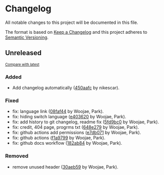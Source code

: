 # Changelog

All notable changes to this project will be documented in this file.

The format is based on [Keep a Changelog](http://keepachangelog.com/en/1.0.0/)
and this project adheres to [Semantic Versioning](http://semver.org/spec/v2.0.0.html).

<!-- insertion marker -->
## Unreleased

<small>[Compare with latest](https://github.com/dure-one/dure.one/compare/28dca32060e9873ff1a63c6a267345e2c45b3dc5...HEAD)</small>

### Added

- Add changelog automatically ([450aafc](https://github.com/dure-one/dure.one/commit/450aafc37a6e4f494c2dd3fadb8b43e70eba4584) by nikescar).

### Fixed

- fix: language link ([08faf44](https://github.com/dure-one/dure.one/commit/08faf445cfd0bc4251a4c1f1297cf79c0691b4e7) by Woojae, Park).
- fix: hiding switch language ([e403620](https://github.com/dure-one/dure.one/commit/e403620db896bd85c92d8da7bf230a52692fb1c0) by Woojae, Park).
- fix: add history to git changelog, readme fix ([5fd9bc0](https://github.com/dure-one/dure.one/commit/5fd9bc05e8b4e1750756eaf27f15e332123c45d0) by Woojae, Park).
- fix: credit, 404 page, progrms txt ([648e279](https://github.com/dure-one/dure.one/commit/648e27948ce7317343833ef7351ca0eae29d700a) by Woojae, Park).
- fix: github actions add permissions ([e7db071](https://github.com/dure-one/dure.one/commit/e7db071efc6950a267982723f96028125b3d256a) by Woojae, Park).
- fix: github actions ([f1a9799](https://github.com/dure-one/dure.one/commit/f1a97999345949f7f4cd147fe6d30c1d93139ea2) by Woojae, Park).
- fix: github docs workflow ([182ab84](https://github.com/dure-one/dure.one/commit/182ab84f7af7f8e0ad2c3d2f9a52d4f7e9f96a9d) by Woojae, Park).

### Removed

- remove unused header ([30aeb59](https://github.com/dure-one/dure.one/commit/30aeb5973f27812c578b67a39f291c0e9075d9ee) by Woojae, Park).

<!-- insertion marker -->

